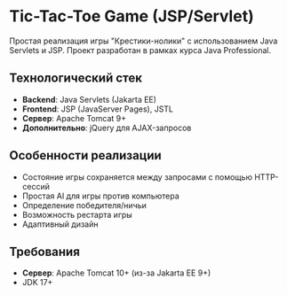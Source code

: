# Tic-Tac-Toe Game (JSP/Servlet)

Простая реализация игры "Крестики-нолики" с использованием Java Servlets и JSP. Проект разработан в рамках курса Java Professional.

## Технологический стек
- **Backend**: Java Servlets (Jakarta EE)
- **Frontend**: JSP (JavaServer Pages), JSTL
- **Сервер**: Apache Tomcat 9+
- **Дополнительно**: jQuery для AJAX-запросов

## Особенности реализации
- Состояние игры сохраняется между запросами с помощью HTTP-сессий
- Простая AI для игры против компьютера
- Определение победителя/ничьи
- Возможность рестарта игры
- Адаптивный дизайн

## Требования
- **Сервер**: Apache Tomcat 10+ (из-за Jakarta EE 9+)
- JDK 17+
